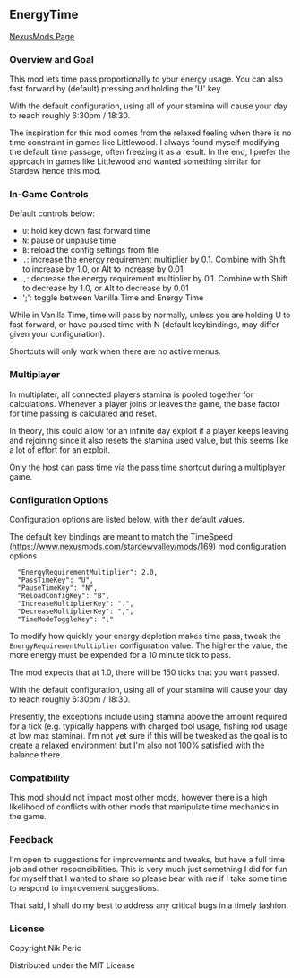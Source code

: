 ## EnergyTime

[NexusMods Page](https://www.nexusmods.com/stardewvalley/mods/6488)

### Overview and Goal

This mod lets time pass proportionally to your energy usage. You can also fast forward by (default) pressing and holding the 'U' key.

With the default configuration, using all of your stamina will cause your day to reach roughly 6:30pm / 18:30.

The inspiration for this mod comes from the relaxed feeling when there is no time constraint in games like Littlewood. I always found myself modifying the default time passage, often freezing it as a result. In the end, I prefer the approach in games like Littlewood and wanted something similar for Stardew hence this mod.

### In-Game Controls

Default controls below:

- `U`: hold key down fast forward time
- `N`: pause or unpause time
- `B`: reload the config settings from file
- `.`: increase the energy requirement multiplier by 0.1. Combine with Shift to increase by 1.0, or Alt to increase by 0.01
- `,`: decrease the energy requirement multiplier by 0.1. Combine with Shift to decrease by 1.0, or Alt to decrease by 0.01
- ';': toggle between Vanilla Time and Energy Time

While in Vanilla Time, time will pass by normally, unless you are holding U to fast forward, or have paused time with N (default keybindings, may differ given your configuration).

Shortcuts will only work when there are no active menus.

### Multiplayer

In multiplater, all connected players stamina is pooled together for calculations. Whenever a player joins or leaves the game, the base factor for time passing is calculated and reset.

In theory, this could allow for an infinite day exploit if a player keeps leaving and rejoining since it also resets the stamina used value, but this seems like a lot of effort for an exploit.

Only the host can pass time via the pass time shortcut during a multiplayer game.

### Configuration Options

Configuration options are listed below, with their default values.

The default key bindings are meant to match the TimeSpeed (https://www.nexusmods.com/stardewvalley/mods/169) mod configuration options

```
  "EnergyRequirementMultiplier": 2.0,
  "PassTimeKey": "U",
  "PauseTimeKey": "N",
  "ReloadConfigKey": "B",
  "IncreaseMultiplierKey": ".",
  "DecreaseMultiplierKey": ",",
  "TimeModeToggleKey": ";"
```

To modify how quickly your energy depletion makes time pass, tweak the `EnergyRequirementMultiplier` configuration value. The higher the value, the more energy must be expended for a 10 minute tick to pass.

The mod expects that at 1.0, there will be 150 ticks that you want passed.

With the default configuration, using all of your stamina will cause your day to reach roughly 6:30pm / 18:30.

Presently, the exceptions include using stamina above the amount required for a tick (e.g. typically happens with charged tool usage, fishing rod usage at low max stamina). I'm not yet sure if this will be tweaked as the goal is to create a relaxed environment but I'm also not 100% satisfied with the balance there.

### Compatibility

This mod should not impact most other mods, however there is a high likelihood of conflicts with other mods that manipulate time mechanics in the game.

### Feedback

I'm open to suggestions for improvements and tweaks, but have a full time job and other responsibilities. This is very much just something I did for fun for myself that I wanted to share so please bear with me if I take some time to respond to improvement suggestions.

That said, I shall do my best to address any critical bugs in a timely fashion.

### License

Copyright Nik Peric

Distributed under the MIT License